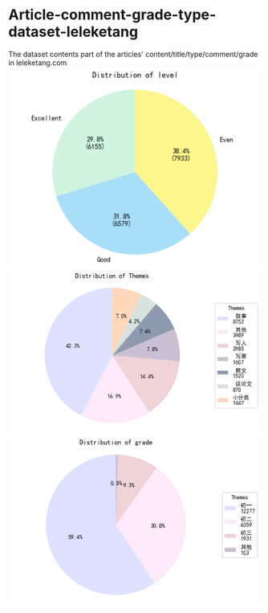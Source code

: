 # Article-comment-grade-type-dataset-leleketang
The dataset contents part of the articles' content/title/type/comment/grade in leleketang.com
![distribution based on levels](https://github.com/UnicooooL/Article-comment-grade-type-dataset-leleketang/blob/main/analysis/levels.png)
![distribution based on themes](https://github.com/UnicooooL/Article-comment-grade-type-dataset-leleketang/blob/main/analysis/themes.png)
![distribution based on grades](https://github.com/UnicooooL/Article-comment-grade-type-dataset-leleketang/blob/main/analysis/grades.png)
